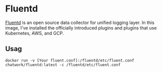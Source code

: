 # Fluentd

[Fluentd](https://www.fluentd.org/) is an open source data collector for unified logging layer.
In this image, I've installed the officially introduced plugins and plugins that use Kubernetes, AWS, and GCP.

## Usag

```
docker run -v [Your fluent.conf]:/fluentd/etc/fluent.conf chatwork/fluentd:latest -c /fluentd/etc/fluent.conf
```
